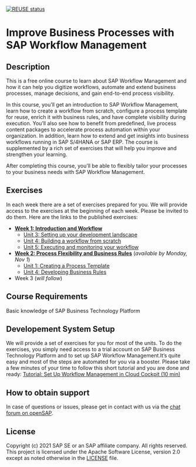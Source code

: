 [![REUSE status](https://api.reuse.software/badge/github.com/SAP-samples/btp-workflow-management-opensap)](https://api.reuse.software/info/github.com/SAP-samples/btp-workflow-management-opensap)

# Improve Business Processes with SAP Workflow Management

## Description
This is a free online course to learn about SAP Workflow Management and how it can help you digitize workflows, automate and extend business processes, manage decisions, and gain end-to-end process visibility. 

In this course, you’ll get an introduction to SAP Workflow Management, learn how to create a workflow from scratch, configure a process template for reuse, enrich it with business rules, and have complete visibility during execution. You’ll also see how to benefit from predefined, live process content packages to accelerate process automation within your organization. In addition, learn how to extend and get insights into business workflows running in SAP S/4HANA or SAP ERP. The course is supplemented by a rich set of exercises that will help you improve and strengthen your learning.

After completing this course, you’ll be able to flexibly tailor your processes to your business needs with SAP Workflow Management.

## Exercises

In each week there are a set of exercises prepared for you. We will provide access to the exercises at the beginning of each week. Please be invited to do them.
Here are the links to the published exercises:
- **[Week 1: Introduction and Workflow](https://github.com/SAP-samples/btp-workflow-management-opensap/tree/main/Week%201)**
  - [Unit 3: Setting up your development landscape](https://github.com/SAP-samples/btp-workflow-management-opensap/tree/main/Week%201/Unit%203)
  - [Unit 4: Building a workflow from scratch](https://github.com/SAP-samples/btp-workflow-management-opensap/tree/main/Week%201/Unit%204)
  - [Unit 5: Executing and monitoring your workflow](https://github.com/SAP-samples/btp-workflow-management-opensap/tree/main/Week%201/Unit%205)
- **[Week 2: Process Flexibility and Business Rules](https://github.com/SAP-samples/btp-workflow-management-opensap/tree/main/Week%202)** (*available by Monday, Nov 1*)
  - [Unit 1: Creating a Process Template](https://github.com/SAP-samples/btp-workflow-management-opensap/tree/main/Week%202/Unit%201)
  - [Unit 4: Developing Business Rules](https://github.com/SAP-samples/btp-workflow-management-opensap/tree/main/Week%202/Unit%204)
- Week 3 (*will follow*)

## Course Requirements
Basic knowledge of SAP Business Technology Platform

## Developement System Setup
We will provide a set of exercises for you for most of the units. To do the exercises, you simply need access to a trial account on SAP Business Technology Platform and to set up SAP Workflow Management.It’s quite easy and most of the steps are automated for you via a booster. Please take a few minutes of your time to follow this short tutorial and you are done and ready: [Tutorial: Set Up Workflow Management in Cloud Cockpit (10 min)](https://developers.sap.com/tutorials/cp-starter-ibpm-employeeonboarding-1-setup.html)

## How to obtain support

In case of questions or issues, please get in contact with us via the [chat forum on openSAP](https://open.sap.com/courses/btp2/pinboard).

## License
Copyright (c) 2021 SAP SE or an SAP affiliate company. All rights reserved. This project is licensed under the Apache Software License, version 2.0 except as noted otherwise in the [LICENSE](LICENSES/Apache-2.0.txt) file.

